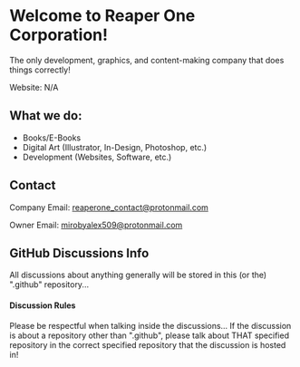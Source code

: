 # Welcome to Reaper One Corporation!
The only development, graphics, and content-making company that does things correctly!

Website: N/A

## What we do:
- Books/E-Books
- Digital Art (Illustrator, In-Design, Photoshop, etc.)
- Development (Websites, Software, etc.)

## Contact
Company Email: reaperone_contact@protonmail.com

Owner Email: mirobyalex509@protonmail.com

## GitHub Discussions Info
All discussions about anything generally will be stored in this (or the) ".github" repository...

#### Discussion Rules
Please be respectful when talking inside the discussions... If the discussion is about a repository other than ".github", please talk about THAT specified repository in the correct specified repository that the discussion is hosted in!
